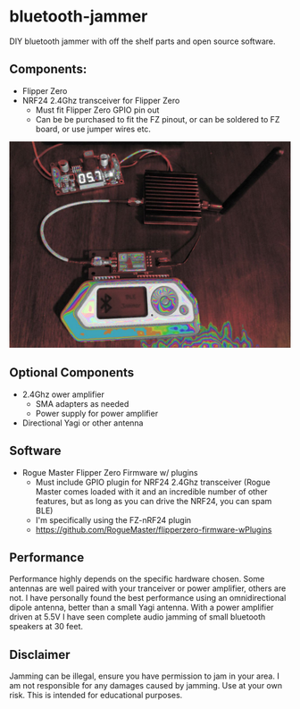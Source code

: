 # bluetooth-jammer
DIY bluetooth jammer with off the shelf parts and open source software.

## Components: 
- Flipper Zero 
- NRF24 2.4Ghz transceiver for Flipper Zero
    - Must fit Flipper Zero GPIO pin out
    - Can be be purchased to fit the FZ pinout, or can be soldered to FZ board, or use jumper wires etc. 

![Jammer Bench Test](images/jammer_bench_test_glitch_edit.jpg)

## Optional Components
- 2.4Ghz ower amplifier 
    - SMA adapters as needed 
    - Power supply for power amplifier
- Directional Yagi or other antenna

## Software
- Rogue Master Flipper Zero Firmware w/ plugins
    - Must include GPIO plugin for NRF24 2.4Ghz transceiver (Rogue Master comes loaded with it and an incredible number of other features, but as long as you can drive the NRF24, you can spam BLE)
    - I'm specifically using the FZ-nRF24 plugin
    - https://github.com/RogueMaster/flipperzero-firmware-wPlugins

## Performance
Performance highly depends on the specific hardware chosen. Some antennas are well paired with your tranceiver or power amplifier, others are not. I have personally found the best performance using an omnidirectional dipole antenna, better than a small Yagi antenna. With a power amplifier driven at 5.5V I have seen complete audio jamming of small bluetooth speakers at 30 feet. 

## Disclaimer
Jamming can be illegal, ensure you have permission to jam in your area. I am not responsible for any damages caused by jamming. Use at your own risk. This is intended for educational purposes.